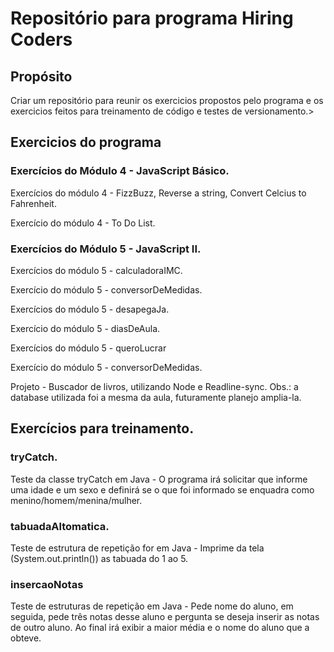 <h1>Repositório para programa Hiring Coders</h1>
<h2>Propósito</h2>
    <p>Criar um repositório para reunir os exercicios propostos pelo programa e os exercicios feitos para treinamento de código e testes de versionamento.>

<h2>Exercicios do programa</h2>
<h3>Exercícios do Módulo 4 - JavaScript Básico.</h3>
<p>Exercícios do módulo 4 - FizzBuzz, Reverse a string, Convert Celcius to Fahrenheit.</p>
<p>Exercício do módulo 4 - To Do List.</p>
<h3>Exercícios do Módulo 5 - JavaScript II.</h3>
<p>Exercícios do módulo 5 - calculadoraIMC.</p>
<p>Exercício do módulo 5 - conversorDeMedidas.</p>
<p>Exercícios do módulo 5 - desapegaJa.</p>
<p>Exercício do módulo 5 - diasDeAula.</p>
<p>Exercícios do módulo 5 - queroLucrar</p>
<p>Exercício do módulo 5 - conversorDeMedidas.</p>
<p>Projeto - Buscador de livros, utilizando Node e Readline-sync. Obs.: a database utilizada foi a mesma da aula, futuramente planejo amplia-la.</p>

<h2>Exercícios para treinamento.</h2>
<h3>tryCatch.</h3>
<p>Teste da classe tryCatch em Java - O programa irá solicitar que informe uma idade e um sexo e definirá se o que foi informado se enquadra como menino/homem/menina/mulher.</p>
<h3>tabuadaAltomatica.</h3>
<p>Teste de estrutura de repetição for em Java - Imprime da tela (System.out.println()) as tabuada do 1 ao 5.</p>
<h3>insercaoNotas</h3>
<p>Teste de estruturas de repetição em Java - Pede nome do aluno, em seguida, pede três notas desse aluno e pergunta se deseja inserir as notas de outro aluno. Ao final irá exibir a maior média e o nome do aluno que a obteve.</p>